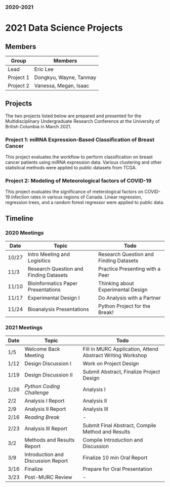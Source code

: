 ### 2020-2021
# 2021 Data Science Projects

## Members
| Group | Members |
| ------ | ------- |
|Lead|Eric Lee|
|Project 1|Dongkyu, Wayne, Tanmay|
|Project 2|Vanessa, Megan, Isaac |

## Projects
The two projects listed below are prepared and presented for the Multidisciplinary Undergraduate Research Conference at the University of British Columbia in March 2021.

### Project 1: miRNA Expression-Based Classification of Breast Cancer
This project evaluates the workflow to perform classification on breast cancer patients using miRNA expression data. Various clustering and other statistical methods were applied to public datasets from TCGA.

### Project 2: Modeling of Meteorological factors of COVID-19
This project evaluates the significance of meterological factors on COVID-19 infection rates in various regions of Canada. Linear regression, regression trees, and a random forest regressor were applied to public data. 

## Timeline

### 2020 Meetings
| Date | Topic | Todo |
|------|-------------------------------|-----------------------------------------------------------------|
| 10/27 | Intro Meeting and Logisitics | Research Question and Finding Datasets |
| 11/3 | Research Question and Finding Datasets | Practice Presenting with a Peer | 
| 11/10 | Bioinformatics Paper Presentations | Thinking about Experimental Design | 
| 11/17 | Experimental Design I | Do Analysis with a Partner | 
| 11/24 | Bioanalysis Presentations | Python Project for the Break! | 

### 2021 Meetings
| Date | Topic | Todo |
|------|-------------------------------|-----------------------------------------------------------------|
| 1/5 | Welcome Back Meeting | Fill in MURC Application, Attend Abstract Writing Workshop |
| 1/12 | Design Discussion I  | Work on Project Design |
| 1/19 | Design Discussion II  | Submit Abstract, Finalize Project Design |
| 1/26 | *Python Coding Challenge* | Analysis I |
| 2/2 | Analysis I Report | Analysis II |
| 2/9 | Analysis II Report | Analysis III |
| 2/16 | *Reading Break* | - |
| 2/23 | Analysis III Report | Submit Final Abstract, Compile Method and Results |
| 3/2 | Methods and Results Report | Compile Introduction and Discussion |
| 3/9 | Introduction and Discussion Report | Finalize 10 min Oral Report |
| 3/16 | Finalize | Prepare for Oral Presentation |
| 3/23 | Post-MURC Review |-|
